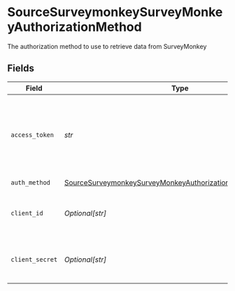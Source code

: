 # SourceSurveymonkeySurveyMonkeyAuthorizationMethod

The authorization method to use to retrieve data from SurveyMonkey


## Fields

| Field                                                                                                                                                                             | Type                                                                                                                                                                              | Required                                                                                                                                                                          | Description                                                                                                                                                                       |
| --------------------------------------------------------------------------------------------------------------------------------------------------------------------------------- | --------------------------------------------------------------------------------------------------------------------------------------------------------------------------------- | --------------------------------------------------------------------------------------------------------------------------------------------------------------------------------- | --------------------------------------------------------------------------------------------------------------------------------------------------------------------------------- |
| `access_token`                                                                                                                                                                    | *str*                                                                                                                                                                             | :heavy_check_mark:                                                                                                                                                                | Access Token for making authenticated requests. See the <a href="https://docs.airbyte.io/integrations/sources/surveymonkey">docs</a> for information on how to generate this key. |
| `auth_method`                                                                                                                                                                     | [SourceSurveymonkeySurveyMonkeyAuthorizationMethodAuthMethod](../../models/shared/sourcesurveymonkeysurveymonkeyauthorizationmethodauthmethod.md)                                 | :heavy_check_mark:                                                                                                                                                                | N/A                                                                                                                                                                               |
| `client_id`                                                                                                                                                                       | *Optional[str]*                                                                                                                                                                   | :heavy_minus_sign:                                                                                                                                                                | The Client ID of the SurveyMonkey developer application.                                                                                                                          |
| `client_secret`                                                                                                                                                                   | *Optional[str]*                                                                                                                                                                   | :heavy_minus_sign:                                                                                                                                                                | The Client Secret of the SurveyMonkey developer application.                                                                                                                      |